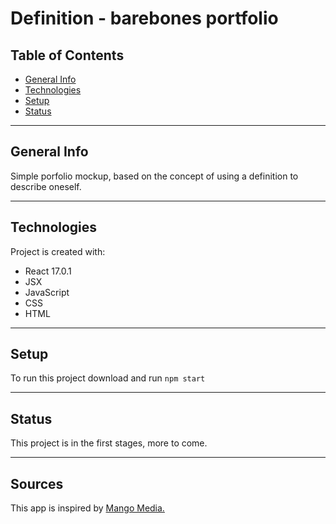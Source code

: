# Definition - barebones portfolio

## Table of Contents
- [General Info](###General-Info)
- [Technologies](#Technologies)
- [Setup](#Setup)
- [Status](#Status)
***

## General Info
Simple porfolio mockup, based on the concept of using a definition to describe oneself.
***

## Technologies
Project is created with:
- React 17.0.1
- JSX
- JavaScript
- CSS
- HTML
***

## Setup
To run this project download and run `npm start`
***

## Status
This project is in the first stages, more to come.
***

## Sources
This app is inspired by [Mango Media.](www.mango-media.edu)

